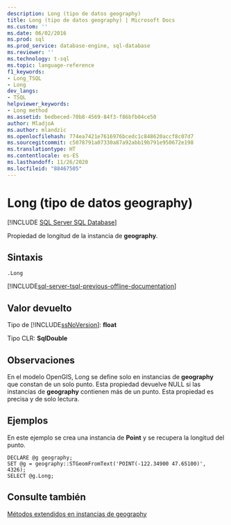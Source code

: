 ```yaml
---
description: Long (tipo de datos geography)
title: Long (tipo de datos geography) | Microsoft Docs
ms.custom: ''
ms.date: 06/02/2016
ms.prod: sql
ms.prod_service: database-engine, sql-database
ms.reviewer: ''
ms.technology: t-sql
ms.topic: language-reference
f1_keywords:
- Long_TSQL
- Long
dev_langs:
- TSQL
helpviewer_keywords:
- Long method
ms.assetid: bedbeced-70b8-4569-84f3-f86bfb04ce50
author: MladjoA
ms.author: mlandzic
ms.openlocfilehash: 774ea7421e7616976bcedc1c848620accf8c07d7
ms.sourcegitcommit: c5078791a07330a87a92abb19b791e950672e198
ms.translationtype: HT
ms.contentlocale: es-ES
ms.lasthandoff: 11/26/2020
ms.locfileid: "88467505"
---
```

# <a name="long-geography-data-type"></a>Long (tipo de datos geography)

[!INCLUDE [SQL Server SQL Database](../../includes/applies-to-version/sql-asdb.md)]

  Propiedad de longitud de la instancia de **geography**.  
  
## <a name="syntax"></a>Sintaxis  
  
```syntaxsql
.Long  
```  

[!INCLUDE[sql-server-tsql-previous-offline-documentation](../../includes/sql-server-tsql-previous-offline-documentation.md)]

## <a name="return-value"></a>Valor devuelto  
 Tipo de [!INCLUDE[ssNoVersion](../../includes/ssnoversion-md.md)]: **float**  
  
 Tipo CLR: **SqlDouble**  
  
## <a name="remarks"></a>Observaciones  
 En el modelo OpenGIS, Long se define solo en instancias de **geography** que constan de un solo punto. Esta propiedad devuelve NULL si las instancias de **geography** contienen más de un punto. Esta propiedad es precisa y de solo lectura.  
  
## <a name="examples"></a>Ejemplos  
 En este ejemplo se crea una instancia de **Point** y se recupera la longitud del punto.  
  
```  
DECLARE @g geography;  
SET @g = geography::STGeomFromText('POINT(-122.34900 47.65100)', 4326);  
SELECT @g.Long;  
```  
  
## <a name="see-also"></a>Consulte también  
 [Métodos extendidos en instancias de geography](../../t-sql/spatial-geography/extended-methods-on-geography-instances.md)  
  
  
